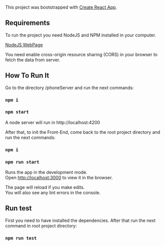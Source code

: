 This project was bootstrapped with [Create React App](https://github.com/facebook/create-react-app).

## Requirements

To run the project you need NodeJS and NPM installed in your computer.

[NodeJS WebPage](https://nodejs.org/es/)

You need enable cross-origin resource sharing (CORS) in your browser to fetch the data from server. 

## How To Run It

Go to the directory /phoneServer and run the next commands:

### `npm i`

### `npm start`

A node server will run in http://localhost:4200

After that, to init the Front-End, come back to the root project directory and run the next commands:


### `npm i`

### `npm run start`

Runs the app in the development mode.<br>
Open [http://localhost:3000](http://localhost:3000) to view it in the browser.

The page will reload if you make edits.<br>
You will also see any lint errors in the console.

## Run test

First you need to have installed the dependencies. After that run the next command in root project directory:

### `npm run test`
